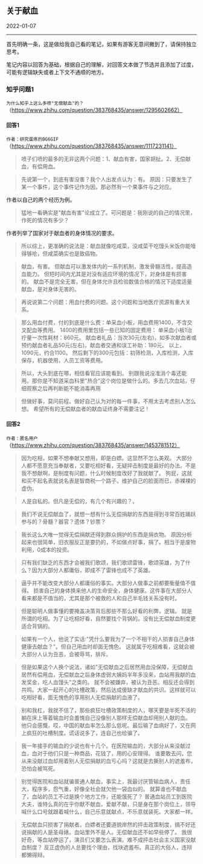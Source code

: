 ## 关于献血

2022-01-07

---

首先明确一条，这是做给我自己看的笔记，如果有游客无意间撇到了，请保持独立思考。

笔记内容以回答为基础，根据自己的理解，对回答文本做了节选并且添加了过度，可能有逻辑缺失或者上下文不通顺的地方。

### 知乎问题1

`为什么知乎上这么多喷"无偿献血"的？`（https://www.zhihu.com/question/383768435/answer/1295602662）

#### 回答1

`作者：研究蛋疼的BG6GIF`（https://www.zhihu.com/question/383768435/answer/1117231141）

> 喷子们喷的最多的无非这两个问题：1、献血有害，国家胡扯。2、无偿献血，有偿用血。

> 先说第一个，到底有害没害？我个人出发点认为：有。
> 原因：只要发生了某一个事件，这个事件记作为因，那必然有一个果事件与之对应。

作者以自己的两个经历为例。

> 猛地一看确实是"献血有害"论成立了。可问题是：我刚说的自己的情况里，作死的情况有多少？

作者列举了国家对于献血者的身体情况的要求。

> 所以综上，更准确的说法是：献血就像吃咸菜，没咸菜干吃馒头米饭你能噎得够呛，但咸菜确实也是致癌物。

> 献血，有害。
> 但献血可以激发体内的一系列机制，激发骨髓活性，提高造血能力。
> 但短时间内尤其是对没有适应环境的情况下，对身体是有损害的。
> 献血不是完全无害，但在身体允许且检验数值合格的情况下适度适量献血，是对身体无害的。

> 再说说第二个问题：用血付费的问题。这个问题和当地医疗资源有重大关系。

> 那么用血付费，付的到底是什么费：单采血小板，用血费用1400，不含交叉配血等费用。
> 1400的费用里包括一些已知的固定费用：
> 单采血小板1治疗量一次性耗材：860元。
> 献血者礼品：当次30元(左右)，如多次献血者或预约献血者礼品50元(左右)。献血者交通和误工补助：180元。
> 以上，1090元，约合1100。
> 然后剩下的300元包括：初筛检测，入库检测，入库保存，机器使用，人员工资等费用。

> 所以，大头到底在哪，相信看官应该能看到。
> 别跟我说没准消个毒还能用。那你是不知道采血科里"热合"这个岗位是做什么的。多去几次血站，仔细观察之后再判断能不能消毒再用

> 但做好事，莫问前程。做好自己认为对的每一件事，不用太去考虑别人怎么想。
> 希望所有的无偿献血者的献血证终身不需要注记！

#### 回答2

`作者：匿名用户`（https://www.zhihu.com/question/383768435/answer/1453781512）

> 因为吃相，如果不想奉献又想用，即是白嫖。这显然不怎么美观。
> 大部分人都不愿意充当奉献者，又要吃相好看，无疑抨击制度是最好的办法。不是我不想献啊，是制度有问题，什么时候制度改好了我就献了。
> 狗屁，这就和买不起名表就说名表是智商税一个路子。维护自己的脸面而已，赤裸裸的虚伪。

> 人是自私的。但凡是无偿的，有几个有兴趣的？。

> 我们不说无偿献血了，就想一想有什么无偿捐献的东西是得到寻常百姓踊跃参与的？骨髓？器官？遗体？钞票？

> 我长这么大唯一觉得无偿捐献还得到群众拥护的东西是捐衣物。
> 原因分析起来也很简单，旧衣服反正是要扔的，不如做点好事，捐了。相当于是废物利用，0成本的投资。

> 只有我们缺乏的东西才会被我们歌颂，我们歌颂雷锋，歌颂英雄，为了什么？因为大部分人都庸俗，即成不了雷锋也成不了英雄。

> 逼乎并不能改变大部分人都庸俗的事实。大部分人做事之前都要衡量值不值得。
> 损害自己的身体换来他人的生命安全，身体健康。这件事在大部分人看来都是不值当的，尤其是那个被救的人和自己半毛钱关系没有时。

> 但是聪明人做事懂的要掩盖决策背后那些不那么好看的利弊，逻辑。
> 就是所谓的吃相。为了让吃相好看，自然要找个背锅的。没有比无偿献血制度更适合背锅的。

> 如果有一个人，他说了实话:"凭什么要我为了一个不相干的人损害自己身体健康去献血？"。但自己用血时却面无愧色。
> 这就属于吃相难看，这就会被大部分人认为丑恶，会被辱骂，排斥。

> 但是如果这个人换个说法，诸如"无偿献血之后居然用血没保障，无偿献血居然有偿用血，无偿献血之后身体虚弱大姨妈半年多没来，血站用我献的血发奖金，吃人血馒头"之类的。
> 就不会被嫌弃，被认为丑恶。相反还会得到共鸣。大家一起开心的吐槽政策，然后达成傻缺才献血的共识。这样就可以吃相好看，面无愧色的享用别人无偿捐献的血液了。

> 别和我杠，我就不信了，那些疯狂吐槽政策制度的人，哪天要是半死不活的躺在床上等着输血时会羞愧自己没像别人那样无偿献血却用别人献的血。
> 他只会感慨，哎，中国的献血率怎么那么低呢。最后输了血病好了，又在网上疯狂的吐槽制度。谎话说多了，连自己也给骗了。

> 我一年接手的输血的少说也有十几个。在医院输血的，大部分从来没献过血，血对于他们只是一种商品，花钱了，用的心安理得。
> 谁要敢去问，您从来没献过血却用着别人无偿捐献的血亏心吗？这就是去撕别人的遮羞布，恐怕会被骂死。

> 别觉得医院和血站就骗普通人献血，事实上，我最讨厌管输血病人，责任大，程序多，怨气重，好像全社会就欠他一袋血似的。
> 就算谁也不献血了，血站的员工不过是换个地方工作，还能饿死了？
> 普通血站员工到医院大夫，谁特么真的在乎你献不献血，爱献不献，只是身在那个岗位上，领导喊什么口号就跟着喊什么，自己乐意就献点，不乐意就装死。大家都一样。

> 无偿献血只损害了捐献者。白嫖者还要道貌岸然的抨击政策制度，搞不好还说捐献的人是圣母婊。血站里外不是人。无偿献血还不如早些停了。
> 我很好奇，等血站停运了，演员们又要怎么表演。难不成抨击社会主义国家没献血制度？
> 反正虚伪的人总要找个理由，找块遮羞布。真正的大俗人，连辩都懒得辩。